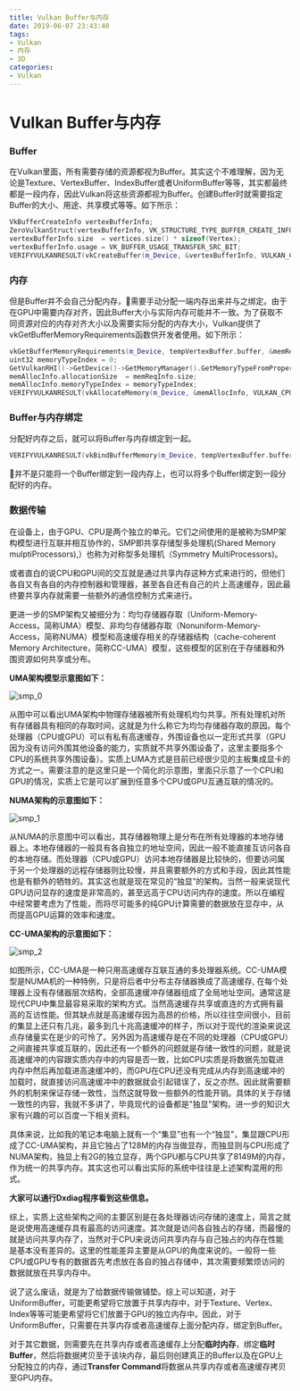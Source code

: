 ```yaml
---
title: Vulkan Buffer与内存
date: 2019-06-07 23:43:40
tags:
- Vulkan
- 内存
- 3D
categories:
- Vulkan
---
```


# Vulkan Buffer与内存

### Buffer

在Vulkan里面，所有需要存储的资源都视为Buffer。其实这个不难理解，因为无论是Texture、VertexBuffer、IndexBuffer或者UniformBuffer等等，其实都最终都是一段内存，因此Vulkan将这些资源都视为Buffer。创建Buffer时就需要指定Buffer的大小、用途、共享模式等等。如下所示：

```c++
VkBufferCreateInfo vertexBufferInfo;
ZeroVulkanStruct(vertexBufferInfo, VK_STRUCTURE_TYPE_BUFFER_CREATE_INFO);
vertexBufferInfo.size  = vertices.size() * sizeof(Vertex);
vertexBufferInfo.usage = VK_BUFFER_USAGE_TRANSFER_SRC_BIT;
VERIFYVULKANRESULT(vkCreateBuffer(m_Device, &vertexBufferInfo, VULKAN_CPU_ALLOCATOR, &tempVertexBuffer.buffer));
```

<!-- more -->

### 内存

但是Buffer并不会自己分配内存，需要手动分配一端内存出来并与之绑定。由于在GPU中需要内存对齐，因此Buffer大小与实际内存可能并不一致。为了获取不同资源对应的内存对齐大小以及需要实际分配的内存大小，Vulkan提供了vkGetBufferMemoryRequirements函数供开发者使用。如下所示：

```c++
vkGetBufferMemoryRequirements(m_Device, tempVertexBuffer.buffer, &memReqInfo);
uint32 memoryTypeIndex = 0;
GetVulkanRHI()->GetDevice()->GetMemoryManager().GetMemoryTypeFromProperties(memReqInfo.memoryTypeBits, VK_MEMORY_PROPERTY_HOST_VISIBLE_BIT | VK_MEMORY_PROPERTY_HOST_COHERENT_BIT, &memoryTypeIndex);
memAllocInfo.allocationSize  = memReqInfo.size;
memAllocInfo.memoryTypeIndex = memoryTypeIndex;
VERIFYVULKANRESULT(vkAllocateMemory(m_Device, &memAllocInfo, VULKAN_CPU_ALLOCATOR, &tempVertexBuffer.memory));
```

### Buffer与内存绑定

分配好内存之后，就可以将Buffer与内存绑定到一起。

```c++
VERIFYVULKANRESULT(vkBindBufferMemory(m_Device, tempVertexBuffer.buffer, tempVertexBuffer.memory, 0));
```

 并不是只能将一个Buffer绑定到一段内存上，也可以将多个Buffer绑定到一段分配好的内存。

### 数据传输

在设备上，由于GPU、CPU是两个独立的单元。它们之间使用的是被称为SMP架构模型进行互联并相互协作的，SMP即共享存储型多处理机(Shared Memory mulptiProcessors),）也称为对称型多处理机（Symmetry MultiProcessors)。

或者直白的说CPU和GPU间的交互就是通过共享内存这种方式来进行的，但他们各自又有各自的内存控制器和管理器，甚至各自还有自己的片上高速缓存，因此最终要共享内存就需要一些额外的通信控制方式来进行。

更进一步的SMP架构又被细分为：均匀存储器存取（Uniform-Memory-Access，简称UMA）模型、非均匀存储器存取（Nonuniform-Memory-Access，简称NUMA）模型和高速缓存相关的存储器结构（cache-coherent Memory Architecture，简称CC-UMA）模型，这些模型的区别在于存储器和外围资源如何共享或分布。

**UMA架构模型示意图如下：**

![smp_0](smp_0.png)

从图中可以看出UMA架构中物理存储器被所有处理机均匀共享。所有处理机对所有存储器具有相同的存取时间，这就是为什么称它为均匀存储器存取的原因。每个处理器（CPU或GPU）可以有私有高速缓存，外围设备也以一定形式共享（GPU因为没有访问外围其他设备的能力，实质就不共享外围设备了，这里主要指多个CPU的系统共享外围设备）。实质上UMA方式是目前已经很少见的主板集成显卡的方式之一。需要注意的是这里只是一个简化的示意图，里面只示意了一个CPU和GPU的情况，实质上它是可以扩展到任意多个CPU或GPU互通互联的情况的。

**NUMA架构的示意图如下：**

![smp_1](smp_1.png)

从NUMA的示意图中可以看出，其存储器物理上是分布在所有处理器的本地存储器上。本地存储器的一般具有各自独立的地址空间，因此一般不能直接互访问各自的本地存储。而处理器（CPU或GPU）访问本地存储器是比较快的，但要访问属于另一个处理器的远程存储器则比较慢，并且需要额外的方式和手段，因此其性能也是有额外的牺牲的。其实这也就是现在常见的“独显”的架构。当然一般来说现代GPU访问显存的速度是非常高的，甚至远高于CPU访问内存的速度。所以在编程中经常要考虑为了性能，而将尽可能多的纯GPU计算需要的数据放在显存中，从而提高GPU运算的效率和速度。

**CC-UMA架构的示意图如下：**

![smp_2](smp_2.png)

如图所示，CC-UMA是一种只用高速缓存互联互通的多处理器系统。CC-UMA模型是NUMA机的一种特例，只是将后者中分布主存储器换成了高速缓存, 在每个处理器上没有存储器层次结构，全部高速缓冲存储器组成了全局地址空间。通常这是现代CPU中集显最容易采取的架构方式。当然高速缓存共享或直连的方式拥有最高的互访性能。但其缺点就是高速缓存因为高昂的价格，所以往往空间很小，目前的集显上还只有几兆，最多到几十兆高速缓冲的样子，所以对于现代的渲染来说这点存储量实在是少的可怜了。另外因为高速缓存是在不同的处理器（CPU或GPU）之间直接共享或互联的，因此还有一个额外的问题就是存储一致性的问题，就是说高速缓冲的内容跟实质内存中的内容是否一致，比如CPU实质是将数据先加载进内存中然后再加载进高速缓冲的，而GPU在CPU还没有完成从内存到高速缓冲的加载时，就直接访问高速缓冲中的数据就会引起错误了，反之亦然。因此就需要额外的机制来保证存储一致性，当然这就导致一些额外的性能开销。具体的关于存储一致性的内容，我就不多讲了，毕竟现代的设备都是"独显"架构。进一步的知识大家有兴趣的可以百度一下相关资料。

具体来说，比如我的笔记本电脑上就有一个“集显”也有一个“独显”，集显跟CPU形成了CC-UMA架构，并且它独占了128M的内存当做显存，而独显则与CPU形成了NUMA架构，独显上有2G的独立显存，两个GPU都与CPU共享了8149M的内存，作为统一的共享内存。其实这也可以看出实际的系统中往往是上述架构混用的形式。

**大家可以通行Dxdiag程序看到这些信息。**

综上，实质上这些架构之间的主要区别是在各处理器访问存储的速度上，简言之就是说使用高速缓存具有最高的访问速度。其次就是访问各自独占的存储，而最慢的就是访问共享内存了，当然对于CPU来说访问共享内存与自己独占的内存在性能是基本没有差异的。这里的性能差异主要是从GPU的角度来说的。一般将一些CPU或GPU专有的数据首先考虑放在各自的独占存储中，其次需要频繁烦访问的数据就放在共享内存中。

说了这么废话，就是为了给数据传输做铺垫。综上可以知道，对于UniformBuffer，可能更希望将它放置于共享内存中，对于Texture、Vertex、Index等等可能更希望将它们放置于GPU的独立内存中。因此，对于UniformBuffer，只需要在共享内存或者高速缓存上面分配内存，绑定到Buffer。

对于其它数据，则需要先在共享内存或者高速缓存上分配**临时内存**，绑定**临时Buffer**，然后将数据拷贝至于该块内存，最后则创建真正的Buffer以及在GPU上分配独立的内存，通过**Transfer Command**将数据从共享内存或者高速缓存拷贝至GPU内存。









